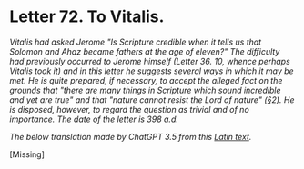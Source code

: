 <h1>Letter 72. To Vitalis.</h1>

<p><i>Vitalis had asked Jerome "Is Scripture credible when it tells us that Solomon and Ahaz became fathers at the age of eleven?" The difficulty had previously occurred to Jerome himself (Letter 36. 10, whence perhaps Vitalis took it) and in this letter he suggests several ways in which it may be met. He is quite prepared, if necessary, to accept the alleged fact on the grounds that "there are many things in Scripture which sound incredible and yet are true" and that "nature cannot resist the Lord of nature" (&#167;2). He is disposed, however, to regard the question as trivial and of no importance. The date of the letter is 398 a.d.

The below translation made by ChatGPT 3.5 from this <a href='https://catholiclibrary.org/library/view?docId=Fathers-OR/PL.022.html;chunk.id=00000293'>Latin text</a>.</i></p>

[Missing]